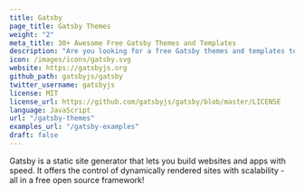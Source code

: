 ```yaml
---
title: Gatsby
page_title: Gatsby Themes
weight: "2"
meta_title: 30+ Awesome Free Gatsby Themes and Templates
description: "Are you looking for a free Gatsby themes and templates to get started with your next project! We listied some of the best Gatsby themes that are compeletely free."
icon: /images/icons/gatsby.svg
website: https://gatsbyjs.org
github_path: gatsbyjs/gatsby
twitter_username: gatsbyjs
license: MIT
license_url: https://github.com/gatsbyjs/gatsby/blob/master/LICENSE
language: JavaScript
url: "/gatsby-themes"
examples_url: "/gatsby-examples"
draft: false
---
```


Gatsby is a static site generator that lets you build websites and apps with speed. It offers the control of dynamically rendered sites with scalability - all in a free open source framework!
